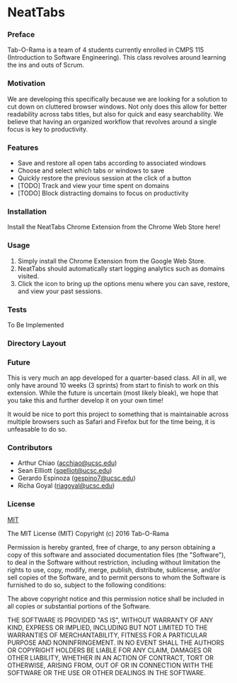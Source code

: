 # NeatTabs

### Preface

Tab-O-Rama is a team of 4 students currently enrolled in CMPS 115 (Introduction to Software Engineering). This class revolves around learning the ins and outs of Scrum.

### Motivation

We are developing this specifically because we are looking for a solution to cut down on cluttered browser windows. Not only does this allow for better readability across tabs titles, but also for quick and easy searchability. We believe that having an organized workflow that revolves around a single focus is key to productivity.

### Features

* Save and restore all open tabs according to associated windows
* Choose and select which tabs or windows to save
* Quickly restore the previous session at the click of a button
* [TODO] Track and view your time spent on domains
* [TODO] Block distracting domains to focus on productivity

### Installation

Install the NeatTabs Chrome Extension from the Chrome Web Store here!

### Usage

1. Simply install the Chrome Extension from the Google Web Store.
2. NeatTabs should automatically start logging analytics such as domains visited.
3. Click the icon to bring up the options menu where you can save, restore, and view your past sessions.

### Tests

To Be Implemented

### Directory Layout

### Future

This is very much an app developed for a quarter-based class. All in all, we only have around 10 weeks (3 sprints) from start to finish to work on this extension. While the future is uncertain (most likely bleak), we hope that you take this and further develop it on your own time!

It would be nice to port this project to something that is maintainable across multiple browsers such as Safari and Firefox but for the time being, it is unfeasable to do so.


### Contributors

* Arthur Chiao (acchiao@ucsc.edu)
* Sean Ellliott (sqelliot@ucsc.edu)
* Gerardo Espinoza (gespino7@ucsc.edu)
* Richa Goyal (riagoyal@ucsc.edu)

### License
[MIT](https://opensource.org/licenses/MIT)

The MIT License (MIT)
Copyright (c) 2016 Tab-O-Rama

Permission is hereby granted, free of charge, to any person obtaining a copy of this software and associated documentation files (the "Software"), to deal in the Software without restriction, including without limitation the rights to use, copy, modify, merge, publish, distribute, sublicense, and/or sell copies of the Software, and to permit persons to whom the Software is furnished to do so, subject to the following conditions:

The above copyright notice and this permission notice shall be included in all copies or substantial portions of the Software.

THE SOFTWARE IS PROVIDED "AS IS", WITHOUT WARRANTY OF ANY KIND, EXPRESS OR IMPLIED, INCLUDING BUT NOT LIMITED TO THE WARRANTIES OF MERCHANTABILITY, FITNESS FOR A PARTICULAR PURPOSE AND NONINFRINGEMENT. IN NO EVENT SHALL THE AUTHORS OR COPYRIGHT HOLDERS BE LIABLE FOR ANY CLAIM, DAMAGES OR OTHER LIABILITY, WHETHER IN AN ACTION OF CONTRACT, TORT OR OTHERWISE, ARISING FROM, OUT OF OR IN CONNECTION WITH THE SOFTWARE OR THE USE OR OTHER DEALINGS IN THE SOFTWARE.
